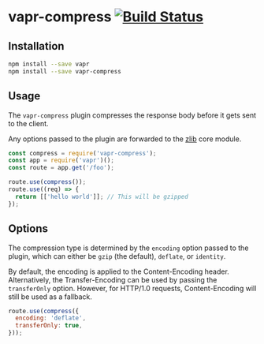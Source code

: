 # vapr-compress [![Build Status](https://travis-ci.org/JoshuaWise/vapr-compress.svg?branch=master)](https://travis-ci.org/JoshuaWise/vapr-compress)

## Installation

```bash
npm install --save vapr
npm install --save vapr-compress
```

## Usage

The `vapr-compress` plugin compresses the response body before it gets sent to the client.

Any options passed to the plugin are forwarded to the [zlib](https://nodejs.org/api/zlib.html#zlib_class_options) core module.

```js
const compress = require('vapr-compress');
const app = require('vapr')();
const route = app.get('/foo');

route.use(compress());
route.use((req) => {
  return [['hello world']]; // This will be gzipped
});
```

## Options

The compression type is determined by the `encoding` option passed to the plugin, which can either be `gzip` (the default), `deflate`, or `identity`.

By default, the encoding is applied to the Content-Encoding header. Alternatively, the Transfer-Encoding can be used by passing the `transferOnly` option. However, for HTTP/1.0 requests, Content-Encoding will still be used as a fallback.

```js
route.use(compress({
  encoding: 'deflate',
  transferOnly: true,
}));
```
